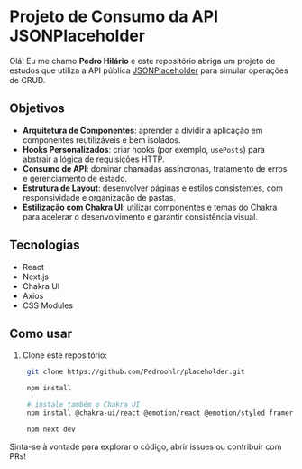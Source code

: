 # Projeto de Consumo da API JSONPlaceholder

Olá! Eu me chamo **Pedro Hilário** e este repositório abriga um projeto de estudos que utiliza a API pública [JSONPlaceholder](https://jsonplaceholder.typicode.com/) para simular operações de CRUD.

## Objetivos

- **Arquitetura de Componentes**: aprender a dividir a aplicação em componentes reutilizáveis e bem isolados.  
- **Hooks Personalizados**: criar hooks (por exemplo, `usePosts`) para abstrair a lógica de requisições HTTP.  
- **Consumo de API**: dominar chamadas assíncronas, tratamento de erros e gerenciamento de estado.  
- **Estrutura de Layout**: desenvolver páginas e estilos consistentes, com responsividade e organização de pastas.  
- **Estilização com Chakra UI**: utilizar componentes e temas do Chakra para acelerar o desenvolvimento e garantir consistência visual.

## Tecnologias

- React  
- Next.js  
- Chakra UI  
- Axios  
- CSS Modules  

## Como usar

1. Clone este repositório:  
   ```bash
    git clone https://github.com/Pedroohlr/placeholder.git

    npm install

    # instale também o Chakra UI
    npm install @chakra-ui/react @emotion/react @emotion/styled framer-motion

    npm next dev
    ```

Sinta-se à vontade para explorar o código, abrir issues ou contribuir com PRs!